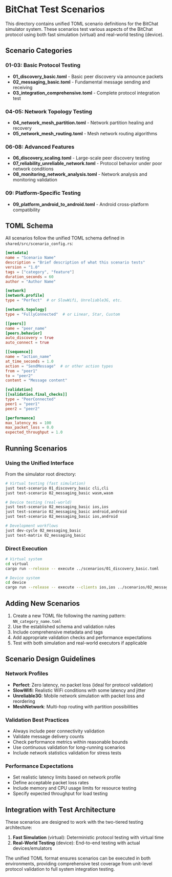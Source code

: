 # BitChat Test Scenarios

This directory contains unified TOML scenario definitions for the BitChat simulator system. These scenarios test various aspects of the BitChat protocol using both fast simulation (virtual) and real-world testing (device).

## Scenario Categories

### 01-03: Basic Protocol Testing
- **01_discovery_basic.toml** - Basic peer discovery via announce packets
- **02_messaging_basic.toml** - Fundamental message sending and receiving
- **03_integration_comprehensive.toml** - Complete protocol integration test

### 04-05: Network Topology Testing
- **04_network_mesh_partition.toml** - Network partition healing and recovery
- **05_network_mesh_routing.toml** - Mesh network routing algorithms

### 06-08: Advanced Features
- **06_discovery_scaling.toml** - Large-scale peer discovery testing
- **07_reliability_unreliable_network.toml** - Protocol behavior under poor network conditions
- **08_monitoring_network_analysis.toml** - Network analysis and monitoring validation

### 09: Platform-Specific Testing
- **09_platform_android_to_android.toml** - Android cross-platform compatibility

## TOML Schema

All scenarios follow the unified TOML schema defined in `shared/src/scenario_config.rs`:

```toml
[metadata]
name = "Scenario Name"
description = "Brief description of what this scenario tests"
version = "1.0"
tags = ["category", "feature"]
duration_seconds = 60
author = "Author Name"

[network]
[network.profile]
type = "Perfect"  # or SlowWifi, Unreliable3G, etc.

[network.topology]
type = "FullyConnected"  # or Linear, Star, Custom

[[peers]]
name = "peer_name"
[peers.behavior]
auto_discovery = true
auto_connect = true

[[sequence]]
name = "action_name"
at_time_seconds = 1.0
action = "SendMessage"  # or other action types
from = "peer1"
to = "peer2"
content = "Message content"

[validation]
[[validation.final_checks]]
type = "PeerConnected"
peer1 = "peer1"
peer2 = "peer2"

[performance]
max_latency_ms = 100
max_packet_loss = 0.0
expected_throughput = 1.0
```

## Running Scenarios

### Using the Unified Interface

From the simulator root directory:

```bash
# Virtual testing (fast simulation)
just test-scenario 01_discovery_basic cli,cli
just test-scenario 02_messaging_basic wasm,wasm

# Device testing (real-world)
just test-scenario 02_messaging_basic ios,ios
just test-scenario 02_messaging_basic android,android
just test-scenario 02_messaging_basic ios,android

# Development workflows
just dev-cycle 02_messaging_basic
just test-matrix 02_messaging_basic
```

### Direct Execution

```bash
# Virtual system
cd virtual
cargo run --release -- execute ../scenarios/01_discovery_basic.toml

# Device system
cd device
cargo run --release -- execute --clients ios,ios ../scenarios/02_messaging_basic.toml
```

## Adding New Scenarios

1. Create a new TOML file following the naming pattern: `NN_category_name.toml`
2. Use the established schema and validation rules
3. Include comprehensive metadata and tags
4. Add appropriate validation checks and performance expectations
5. Test with both simulation and real-world executors if applicable

## Scenario Design Guidelines

### Network Profiles
- **Perfect**: Zero latency, no packet loss (ideal for protocol validation)
- **SlowWifi**: Realistic WiFi conditions with some latency and jitter
- **Unreliable3G**: Mobile network simulation with packet loss and reordering
- **MeshNetwork**: Multi-hop routing with partition possibilities

### Validation Best Practices
- Always include peer connectivity validation
- Validate message delivery counts
- Check performance metrics within reasonable bounds
- Use continuous validation for long-running scenarios
- Include network statistics validation for stress tests

### Performance Expectations
- Set realistic latency limits based on network profile
- Define acceptable packet loss rates
- Include memory and CPU usage limits for resource testing
- Specify expected throughput for load testing

## Integration with Test Architecture

These scenarios are designed to work with the two-tiered testing architecture:

1. **Fast Simulation** (virtual): Deterministic protocol testing with virtual time
2. **Real-World Testing** (device): End-to-end testing with actual devices/emulators

The unified TOML format ensures scenarios can be executed in both environments, providing comprehensive test coverage from unit-level protocol validation to full system integration testing.